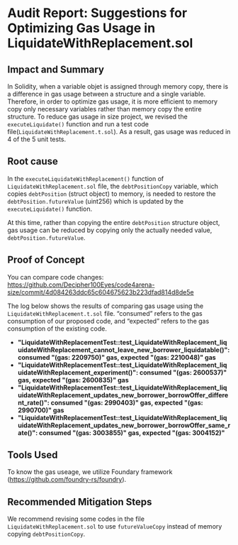 # Audit Report: Suggestions for Optimizing Gas Usage in LiquidateWithReplacement.sol

## Impact and Summary

In Solidity, when a variable objet is assigned through memory copy, there is a difference in gas usage between a structure and a single variable. Therefore, in order to optimize gas usage, it is more efficient to memory copy only necessary variables rather than memory copy the entire structure.
To reduce gas usage in size project, we revised the `executeLiquidate()` function and run a test code file(`LiquidateWithReplacement.t.sol`). As a result, gas usage was reduced in 4 of the 5 unit tests.

## Root cause

In the `executeLiquidateWithReplacement()` function of `LiquidateWithReplacement.sol` file, the `debtPositionCopy` variable, which copies `debtPosition` (struct object) to memory, is needed to restore the `debtPosition.futureValue` (uint256) which is updated by the `executeLiquidate()` function.

At this time, rather than copying the entire `debtPosition` structure object, gas usage can be reduced by copying only the actually needed value, `debtPosition.futureValue`.

## Proof of Concept

You can compare code changes: https://github.com/Decipher100Eyes/code4arena-size/commit/4d084263ddc65c604675623b223dfad814d8de5e

The log below shows the results of comparing gas usage using the `LiquidateWithReplacement.t.sol` file. “consumed” refers to the gas consumption of our proposed code, and “expected” refers to the gas consumption of the existing code.

- **"LiquidateWithReplacementTest::test_LiquidateWithReplacement_liquidateWithReplacement_cannot_leave_new_borrower_liquidatable()": consumed "(gas: 2209750)" gas, expected "(gas: 2210048)" gas**
- **"LiquidateWithReplacementTest::test_LiquidateWithReplacement_liquidateWithReplacement_experiment()": consumed "(gas: 2600537)" gas, expected "(gas: 2600835)" gas**
- **"LiquidateWithReplacementTest::test_LiquidateWithReplacement_liquidateWithReplacement_updates_new_borrower_borrowOffer_different_rate()": consumed "(gas: 2990403)" gas, expected "(gas: 2990700)" gas**
- **"LiquidateWithReplacementTest::test_LiquidateWithReplacement_liquidateWithReplacement_updates_new_borrower_borrowOffer_same_rate()": consumed "(gas: 3003855)" gas, expected "(gas: 3004152)"**

## Tools Used

To know the gas useage, we utilize Foundary framework (https://github.com/foundry-rs/foundry).

## Recommended Mitigation Steps

We recommend revising some codes in the file `LiquidateWithReplacement.sol` to use `futureValueCopy` instead of memory copying `debtPositionCopy`.
